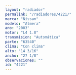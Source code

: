 ```yaml
---
layout: "radiador"
permalink: "/radiadores/4221/"
marca: "Nissan"
modelo: "Almera"
ano: "2003"
motor: "L4 1.8"
transmision: "Automática"
parte: "63540"
clima: "Con clima"
alto: "14 3/16"
ancho: "27 1/8"
observaciones: ""
id: "4221"
---
```


